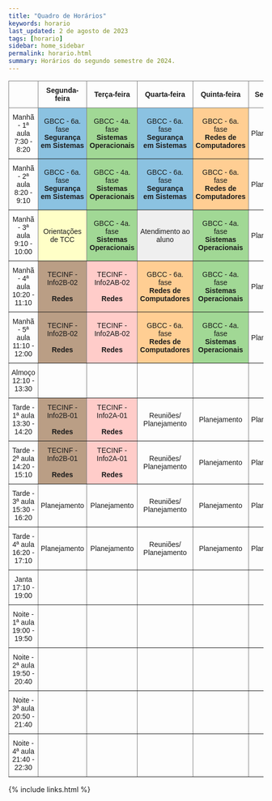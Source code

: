 ```yaml
---
title: "Quadro de Horários"
keywords: horario
last_updated: 2 de agosto de 2023 
tags: [horario]
sidebar: home_sidebar
permalink: horario.html
summary: Horários do segundo semestre de 2024.
---
```


<style type="text/css">
.tg  {border-collapse:collapse;border-spacing:0;}
.tg td{border-color:black;border-style:solid;border-width:1px;font-family:Arial, sans-serif;font-size:14px;
  overflow:hidden;padding:10px 5px;word-break:normal;}
.tg th{border-color:black;border-style:solid;border-width:1px;font-family:Arial, sans-serif;font-size:14px;
  font-weight:normal;overflow:hidden;padding:10px 5px;word-break:normal;}
.tg .tg-lboi{border-color:inherit;text-align:left;vertical-align:middle}
.tg .tg-redes{background-color:#ffce93;border-color:inherit;text-align:center;vertical-align:middle}
.tg .tg-u66s{background-color:#caa8d8;border-color:inherit;text-align:center;vertical-align:middle}
.tg .tg-planejamento{border-color:inherit;text-align:center;vertical-align:middle}
.tg .tg-tcc{background-color:#ffffc7;border-color:inherit;text-align:center;vertical-align:middle}
.tg .tg-atendimento{background-color:#EFEFEF;border-color:inherit;text-align:center;vertical-align:middle}
.tg .tg-seguranca{background-color:#8bc2e1;border-color:inherit;text-align:center;vertical-align:middle}
.tg .tg-so{background-color:#a1d895;border-color:inherit;text-align:center;vertical-align:middle}
.tg .tg-info2a{background-color:#ffccc9;border-color:inherit;text-align:center;vertical-align:middle}
.tg .tg-fsme{background-color:#efefef;border-color:inherit;text-align:center;vertical-align:middle}
.tg .tg-info2b{background-color:#ba9e85;border-color:inherit;text-align:center;vertical-align:middle}
</style>
<table class="tg">
<thead>
  <tr>
    <th class="tg-lboi"></th>
    <th class="tg-planejamento"><span style="font-weight:bold">Segunda-feira</span></th>
    <th class="tg-planejamento"><span style="font-weight:bold">Terça</span><span style="font-weight:700">-feira</span></th>
    <th class="tg-planejamento"><span style="font-weight:bold">Quarta</span><span style="font-weight:700">-feira</span></th>
    <th class="tg-planejamento"><span style="font-weight:bold">Quinta</span><span style="font-weight:700">-feira</span></th>
    <th class="tg-planejamento"><span style="font-weight:bold">Sexta</span><span style="font-weight:700">-feira</span></th>
  </tr>
</thead>
<tbody>
  <tr>
    <td class="tg-planejamento">Manhã - 1ª aula<br>7:30 - 8:20</td>
    <td class="tg-seguranca">GBCC - 6a. fase<br><span style="font-weight:bold">Segurança <br>em Sistemas</span></td>
    <td class="tg-so">GBCC - 4a. fase<br><span style="font-weight:bold">Sistemas Operacionais</span></td>
    <td class="tg-seguranca">GBCC - 6a. fase<br><span style="font-weight:bold">Segurança <br>em Sistemas</span></td>
    <td class="tg-redes">GBCC - 6a. fase<br><span style="font-weight:bold">Redes de<br>Computadores</span></td>
    <td class="tg-planejamento">Planejamento</td>
  </tr>
  <tr>
    <td class="tg-planejamento">Manhã - 2ª aula<br>8:20 - 9:10</td>
    <td class="tg-seguranca">GBCC - 6a. fase<br><span style="font-weight:bold">Segurança <br>em Sistemas</span></td>
    <td class="tg-so">GBCC - 4a. fase<br><span style="font-weight:bold">Sistemas Operacionais</span></td>
    <td class="tg-seguranca">GBCC - 6a. fase<br><span style="font-weight:bold">Segurança <br>em Sistemas</span></td>
    <td class="tg-redes">GBCC - 6a. fase<br><span style="font-weight:bold">Redes de<br>Computadores</span></td>
    <td class="tg-planejamento">Planejamento</td>
  </tr>
  <tr>
    <td class="tg-planejamento">Manhã - 3ª aula<br>9:10 - 10:00</td>
    <td class="tg-tcc">Orientações de TCC<br></td>
    <td class="tg-so">GBCC - 4a. fase<br><span style="font-weight:bold">Sistemas Operacionais</span></td>
    <td class="tg-atendimento">Atendimento ao aluno</td>
    <td class="tg-so">GBCC - 4a. fase<br><span style="font-weight:bold">Sistemas Operacionais</span></td>
    <td class="tg-planejamento">Planejamento</td>
  </tr>
  <tr>
    <td class="tg-planejamento">Manhã - 4ª aula<br>10:20 - 11:10</td>
    <td class="tg-info2b">TECINF - Info2B-02<br><br><span style="font-weight:bold">Redes</span></td>
    <td class="tg-info2a">TECINF - Info2AB-02<br><br><span style="font-weight:bold">Redes</span></td>
    <td class="tg-redes">GBCC - 6a. fase<br><span style="font-weight:bold">Redes de<br>Computadores</span></td>
    <td class="tg-so">GBCC - 4a. fase<br><span style="font-weight:bold">Sistemas Operacionais</span></td>
    <td class="tg-planejamento">Planejamento</td>
  </tr>
  <tr>
    <td class="tg-planejamento">Manhã - 5ª aula<br>11:10 - 12:00</td>
    <td class="tg-info2b">TECINF - Info2B-02<br><br><span style="font-weight:bold">Redes</span></td>
    <td class="tg-info2a">TECINF - Info2AB-02<br><br><span style="font-weight:bold">Redes</span></td>
    <td class="tg-redes">GBCC - 6a. fase<br><span style="font-weight:bold">Redes de<br>Computadores</span></td>
    <td class="tg-so">GBCC - 4a. fase<br><span style="font-weight:bold">Sistemas Operacionais</span></td>
    <td class="tg-planejamento">Planejamento</td>
  </tr>
  <tr>
    <td class="tg-planejamento">Almoço<br>12:10 - 13:30</td>
    <td class="tg-planejamento"></td>
    <td class="tg-planejamento"></td>
    <td class="tg-planejamento"></td>
    <td class="tg-planejamento"></td>
    <td class="tg-planejamento"></td>
  </tr>
  <tr>
    <td class="tg-planejamento">Tarde - 1ª aula<br>13:30 - 14:20</td>
    <td class="tg-info2b">TECINF - Info2B-01<br><br><span style="font-weight:bold">Redes</span></td>
    <td class="tg-info2a">TECINF - Info2A-01<br><br><span style="font-weight:bold">Redes</span></td>
    <td class="tg-planejamento">Reuniões/<br>Planejamento</td>
    <td class="tg-planejamento">Planejamento</td>
    <td class="tg-planejamento">Planejamento</td>
  </tr>
  <tr>
    <td class="tg-planejamento">Tarde - 2ª aula<br>14:20 - 15:10</td>
    <td class="tg-info2b">TECINF - Info2B-01<br><br><span style="font-weight:bold">Redes</span></td>
    <td class="tg-info2a">TECINF - Info2A-01<br><br><span style="font-weight:bold">Redes</span></td>
    <td class="tg-planejamento">Reuniões/<br>Planejamento</td>
    <td class="tg-planejamento">Planejamento</td>
    <td class="tg-planejamento">Planejamento</td>
  </tr>
  <tr>
    <td class="tg-planejamento">Tarde - 3ª aula<br>15:30 - 16:20</td>
    <td class="tg-planejamento">Planejamento</td>
    <td class="tg-planejamento">Planejamento</td>
    <td class="tg-planejamento">Reuniões/<br>Planejamento</td>
    <td class="tg-planejamento">Planejamento</td>
    <td class="tg-planejamento">Planejamento</td>
  </tr>
  <tr>
    <td class="tg-planejamento">Tarde - 4ª aula<br>16:20 - 17:10</td>
    <td class="tg-planejamento">Planejamento</td>
    <td class="tg-planejamento">Planejamento</td>
    <td class="tg-planejamento">Reuniões/<br>Planejamento</td>
    <td class="tg-planejamento">Planejamento</td>
    <td class="tg-planejamento">Planejamento</td>
  </tr>
  <tr>
    <td class="tg-planejamento">Janta<br>17:10 - 19:00</td>
    <td class="tg-planejamento"></td>
    <td class="tg-planejamento"></td>
    <td class="tg-planejamento"></td>
    <td class="tg-planejamento"></td>
    <td class="tg-planejamento"></td>
  </tr>
  <tr>
    <td class="tg-planejamento">Noite - 1ª aula<br>19:00 - 19:50</td>
    <td class="tg-planejamento"></td>
    <td class="tg-planejamento"></td>
    <td class="tg-planejamento"></td>
    <td class="tg-planejamento"></td>
    <td class="tg-planejamento"></td>
  </tr>
  <tr>
    <td class="tg-planejamento">Noite - 2ª aula<br>19:50 - 20:40</td>
    <td class="tg-planejamento"></td>
    <td class="tg-planejamento"></td>
    <td class="tg-planejamento"></td>
    <td class="tg-planejamento"></td>
    <td class="tg-planejamento"></td>
  </tr>
  <tr>
    <td class="tg-planejamento">Noite - 3ª aula<br>20:50 - 21:40</td>
    <td class="tg-planejamento"></td>
    <td class="tg-planejamento"></td>
    <td class="tg-planejamento"></td>
    <td class="tg-planejamento"></td>
    <td class="tg-planejamento"></td>
  </tr>
  <tr>
    <td class="tg-planejamento">Noite - 4ª aula<br>21:40 - 22:30</td>
    <td class="tg-planejamento"></td>
    <td class="tg-planejamento"></td>
    <td class="tg-planejamento"></td>
    <td class="tg-planejamento"></td>
    <td class="tg-lboi"></td>
  </tr>
</tbody>
</table>

{% include links.html %}